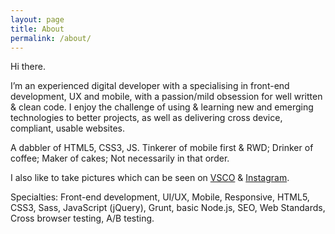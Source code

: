 ```yaml
---
layout: page
title: About
permalink: /about/
---
```


Hi there.

I&rsquo;m an experienced digital developer with a specialising in front-end development, UX and mobile, with a passion/mild obsession for well written &amp; clean code. I enjoy the challenge of using &amp; learning new and emerging technologies to better projects, as well as delivering cross device, compliant, usable websites.

A dabbler of HTML5, CSS3, JS. Tinkerer of mobile first &amp; RWD; Drinker of coffee; Maker of cakes; Not necessarily in that order.

I also like to take pictures which can be seen on [VSCO](http://jibubo.vsco.co) &amp; [Instagram](http://instagram.com/jibubo).

Specialties: Front-end development, UI/UX, Mobile, Responsive, HTML5, CSS3, Sass, JavaScript (jQuery), Grunt, basic Node.js, SEO, Web Standards, Cross browser testing, A/B testing.
